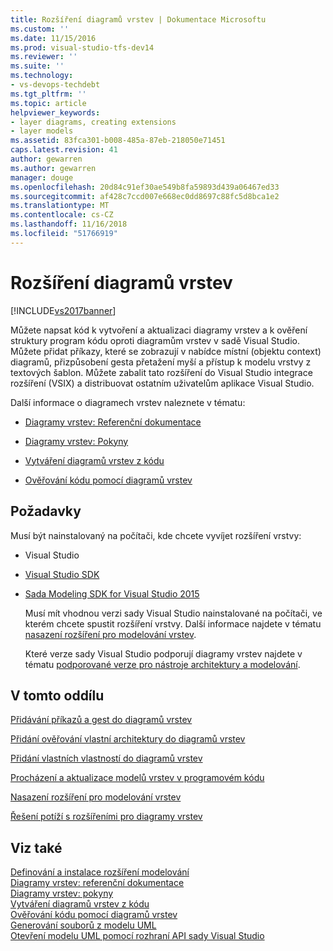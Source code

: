```yaml
---
title: Rozšíření diagramů vrstev | Dokumentace Microsoftu
ms.custom: ''
ms.date: 11/15/2016
ms.prod: visual-studio-tfs-dev14
ms.reviewer: ''
ms.suite: ''
ms.technology:
- vs-devops-techdebt
ms.tgt_pltfrm: ''
ms.topic: article
helpviewer_keywords:
- layer diagrams, creating extensions
- layer models
ms.assetid: 83fca301-b008-485a-87eb-218050e71451
caps.latest.revision: 41
author: gewarren
ms.author: gewarren
manager: douge
ms.openlocfilehash: 20d84c91ef30ae549b8fa59893d439a06467ed33
ms.sourcegitcommit: af428c7ccd007e668ec0dd8697c88fc5d8bca1e2
ms.translationtype: MT
ms.contentlocale: cs-CZ
ms.lasthandoff: 11/16/2018
ms.locfileid: "51766919"
---
```

# <a name="extend-layer-diagrams"></a>Rozšíření diagramů vrstev
[!INCLUDE[vs2017banner](../includes/vs2017banner.md)]

Můžete napsat kód k vytvoření a aktualizaci diagramy vrstev a k ověření struktury program kódu oproti diagramům vrstev v sadě Visual Studio. Můžete přidat příkazy, které se zobrazují v nabídce místní (objektu context) diagramů, přizpůsobení gesta přetažení myší a přístup k modelu vrstvy z textových šablon. Můžete zabalit tato rozšíření do Visual Studio integrace rozšíření (VSIX) a distribuovat ostatním uživatelům aplikace Visual Studio.  
  
 Další informace o diagramech vrstev naleznete v tématu:  
  
-   [Diagramy vrstev: Referenční dokumentace](../modeling/layer-diagrams-reference.md)  
  
-   [Diagramy vrstev: Pokyny](../modeling/layer-diagrams-guidelines.md)  
  
-   [Vytváření diagramů vrstev z kódu](../modeling/create-layer-diagrams-from-your-code.md)  
  
-   [Ověřování kódu pomocí diagramů vrstev](../modeling/validate-code-with-layer-diagrams.md)  
  
##  <a name="prereqs"></a> Požadavky  
 Musí být nainstalovaný na počítači, kde chcete vyvíjet rozšíření vrstvy:  
  
- Visual Studio  
  
- [Visual Studio SDK](../extensibility/visual-studio-sdk.md)  
  
- [Sada Modeling SDK for Visual Studio 2015](http://www.microsoft.com/download/details.aspx?id=48148)  
  
  Musí mít vhodnou verzi sady Visual Studio nainstalované na počítači, ve kterém chcete spustit rozšíření vrstvy. Další informace najdete v tématu [nasazení rozšíření pro modelování vrstev](../modeling/deploy-a-layer-model-extension.md).  
  
  Které verze sady Visual Studio podporují diagramy vrstev najdete v tématu [podporované verze pro nástroje architektury a modelování](../modeling/what-s-new-for-design-in-visual-studio.md#VersionSupport).  
  
## <a name="in-this-section"></a>V tomto oddílu  
 [Přidávání příkazů a gest do diagramů vrstev](../modeling/add-commands-and-gestures-to-layer-diagrams.md)  
  
 [Přidání ověřování vlastní architektury do diagramů vrstev](../modeling/add-custom-architecture-validation-to-layer-diagrams.md)  
  
 [Přidání vlastních vlastností do diagramů vrstev](../modeling/add-custom-properties-to-layer-diagrams.md)  
  
 [Procházení a aktualizace modelů vrstev v programovém kódu](../modeling/navigate-and-update-layer-models-in-program-code.md)  
  
 [Nasazení rozšíření pro modelování vrstev](../modeling/deploy-a-layer-model-extension.md)  
  
 [Řešení potíží s rozšířeními pro diagramy vrstev](../modeling/troubleshoot-extensions-for-layer-diagrams.md)  
  
## <a name="see-also"></a>Viz také  
 [Definování a instalace rozšíření modelování](../modeling/define-and-install-a-modeling-extension.md)   
 [Diagramy vrstev: referenční dokumentace](../modeling/layer-diagrams-reference.md)   
 [Diagramy vrstev: pokyny](../modeling/layer-diagrams-guidelines.md)   
 [Vytváření diagramů vrstev z kódu](../modeling/create-layer-diagrams-from-your-code.md)   
 [Ověřování kódu pomocí diagramů vrstev](../modeling/validate-code-with-layer-diagrams.md)   
 [Generování souborů z modelu UML](../modeling/generate-files-from-a-uml-model.md)   
 [Otevření modelu UML pomocí rozhraní API sady Visual Studio](../modeling/open-a-uml-model-by-using-the-visual-studio-api.md)



